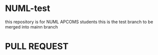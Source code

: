 # NUML-test
this repository is for NUML APCOMS students
this is the test branch to be merged into mainn branch
# PULL REQUEST

